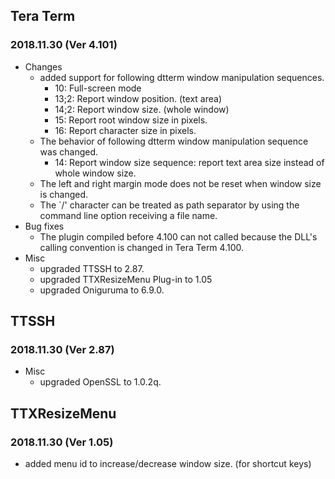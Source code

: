 ## Tera Term
### 2018.11.30 (Ver 4.101)

 * Changes
   * added support for following dtterm window manipulation sequences.
     * 10: Full-screen mode
     * 13;2: Report window position. (text area)
     * 14;2: Report window size. (whole window)
     * 15: Report root window size in pixels.
     * 16: Report character size in pixels.
   * The behavior of following dtterm window manipulation sequence was changed.
     * 14: Report window size sequence: report text area size instead of whole window size.
   * The left and right margin mode does not be reset when window size is changed.
   * The `/' character can be treated as path separator by using the command line option receiving a file name.
 * Bug fixes
   * The plugin compiled before 4.100 can not called because the DLL's calling convention is changed in Tera Term 4.100.
 * Misc
   * upgraded TTSSH to 2.87.
   * upgraded TTXResizeMenu Plug-in to 1.05
   * upgraded Oniguruma to 6.9.0.

## TTSSH
### 2018.11.30 (Ver 2.87)

 * Misc
   * upgraded OpenSSL to 1.0.2q.

## TTXResizeMenu
### 2018.11.30 (Ver 1.05)

 * added menu id to increase/decrease window size. (for shortcut keys)
